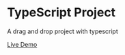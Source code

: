 # TypeScript Project

A drag and drop project with typescript

[Live Demo](https://sebastienlcmt.github.io/Typescript-project/)
